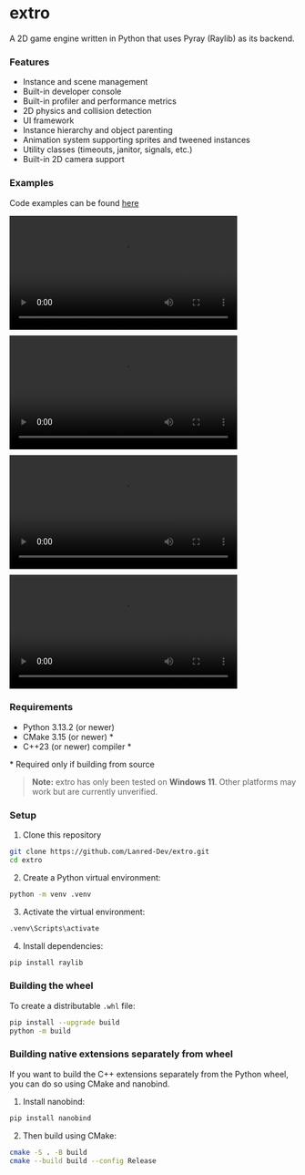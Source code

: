 # extro

A 2D game engine written in Python that uses Pyray (Raylib) as its backend.

### Features

- Instance and scene management
- Built-in developer console
- Built-in profiler and performance metrics
- 2D physics and collision detection
- UI framework
- Instance hierarchy and object parenting
- Animation system supporting sprites and tweened instances
- Utility classes (timeouts, janitor, signals, etc.)
- Built-in 2D camera support

### Examples

Code examples can be found [here](https://github.com/Lanred-Dev/extro/tree/main/examples)

<div style="display: flex; gap: 10px; flex-wrap: wrap;">
    <video src="media/animated_sprite.mp4" height="200" controls></video>
    <video src="media/button_and_sound.mp4" height="200" controls></video>
    <video src="media/sin.mp4" height="200" controls></video>
    <video src="media/tween.mp4" height="200" controls></video>
</div>

### Requirements

- Python 3.13.2 (or newer)
- CMake 3.15 (or newer) \*
- C++23 (or newer) compiler \*

\* Required only if building from source

> **Note:** extro has only been tested on **Windows 11**. Other platforms may work but are currently unverified.

### Setup

1. Clone this repository

```bash
git clone https://github.com/Lanred-Dev/extro.git
cd extro
```

2. Create a Python virtual environment:

```bash
python -m venv .venv
```

3. Activate the virtual environment:

```bash
.venv\Scripts\activate
```

4. Install dependencies:

```bash
pip install raylib
```

### Building the wheel

To create a distributable `.whl` file:

```bash
pip install --upgrade build
python -m build
```

### Building native extensions separately from wheel

If you want to build the C++ extensions separately from the Python wheel, you can do so using CMake and nanobind.

1. Install nanobind:

```bash
pip install nanobind
```

2. Then build using CMake:

```bash
cmake -S . -B build
cmake --build build --config Release
```
